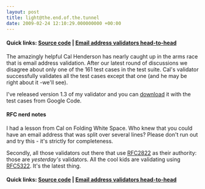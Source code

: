 ```yaml
---
layout: post
title: light@the.end.of.the.tunnel
date: 2009-02-24 12:10:29.000000000 +00:00
---
```

<h4>Quick links: <a href="http://code.google.com/p/isemail/source/browse/#svn/trunk" target="_blank">Source code</a> | <a href="http://www.dominicsayers.com/isemail/" target="_blank">Email address validators head-to-head</a></h4>
The amazingly helpful Cal Henderson has nearly caught up in the arms race that is email address validation. After our latest round of discussions we disagree about only one of the 161 test cases in the test suite. Cal's validator successfully validates all the test cases except that one (and he may be right about it -we'll see).

I've released version 1.3 of my validator and you can <a href="http://code.google.com/p/isemail/source/browse/trunk" target="_blank">download</a> it with the test cases from Google Code.
<h4>RFC nerd notes</h4>
I had a lesson from Cal on Folding White Space. Who knew that you could have an email address that was split over several lines? Please don't run out and try this - it's strictly for completeness.

Secondly, all those validators out there that use <a href="http://tools.ietf.org/html/rfc2822" target="_blank">RFC2822</a> as their authority: those are <em>yesterday's</em> validators. All the cool kids are validating using <a href="http://tools.ietf.org/html/rfc5322" target="_blank">RFC5322</a>. It's the latest thing.
<h4>Quick links: <a href="http://code.google.com/p/isemail/source/browse/#svn/trunk" target="_blank">Source code</a> | <a href="http://www.dominicsayers.com/isemail/" target="_blank">Email address validators head-to-head</a></h4>
